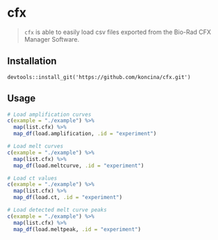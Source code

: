 # cfx



> `cfx` is able to easily load csv files exported from the Bio-Rad CFX Manager Software.

## Installation

```
devtools::install_git('https://github.com/koncina/cfx.git')
```

## Usage


```r
# Load amplification curves
c(example = "./example") %>%
  map(list.cfx) %>%
  map_df(load.amplification, .id = "experiment")

# Load melt curves
c(example = "./example") %>%
  map(list.cfx) %>%
  map_df(load.meltcurve, .id = "experiment") 

# Load ct values
c(example = "./example") %>%
  map(list.cfx) %>%
  map_df(load.ct, .id = "experiment") 

# Load detected melt curve peaks
c(example = "./example") %>%
  map(list.cfx) %>%
  map_df(load.meltpeak, .id = "experiment")
```

